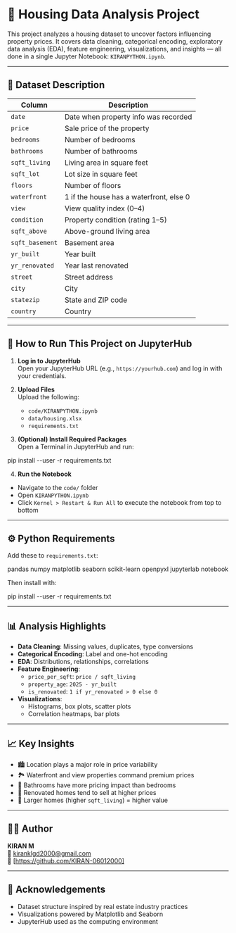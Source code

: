 # 🏡 Housing Data Analysis Project

This project analyzes a housing dataset to uncover factors influencing property prices. It covers data cleaning, categorical encoding, exploratory data analysis (EDA), feature engineering, visualizations, and insights — all done in a single Jupyter Notebook: `KIRANPYTHON.ipynb`.

---

## 📝 Dataset Description

| Column           | Description                                      |
|------------------|--------------------------------------------------|
| `date`           | Date when property info was recorded             |
| `price`          | Sale price of the property                       |
| `bedrooms`       | Number of bedrooms                               |
| `bathrooms`      | Number of bathrooms                              |
| `sqft_living`    | Living area in square feet                       |
| `sqft_lot`       | Lot size in square feet                          |
| `floors`         | Number of floors                                 |
| `waterfront`     | 1 if the house has a waterfront, else 0          |
| `view`           | View quality index (0–4)                         |
| `condition`      | Property condition (rating 1–5)                  |
| `sqft_above`     | Above-ground living area                         |
| `sqft_basement`  | Basement area                                    |
| `yr_built`       | Year built                                       |
| `yr_renovated`   | Year last renovated                              |
| `street`         | Street address                                   |
| `city`           | City                                             |
| `statezip`       | State and ZIP code                               |
| `country`        | Country                                          |

---

## 🚀 How to Run This Project on JupyterHub

1. **Log in to JupyterHub**  
   Open your JupyterHub URL (e.g., `https://yourhub.com`) and log in with your credentials.

2. **Upload Files**  
   Upload the following:
   - `code/KIRANPYTHON.ipynb`
   - `data/housing.xlsx`
   - `requirements.txt`

3. **(Optional) Install Required Packages**  
   Open a Terminal in JupyterHub and run:

pip install --user -r requirements.txt


4. **Run the Notebook**  
- Navigate to the `code/` folder  
- Open `KIRANPYTHON.ipynb`  
- Click `Kernel > Restart & Run All` to execute the notebook from top to bottom

---

## ⚙️ Python Requirements

Add these to `requirements.txt`:

pandas
numpy
matplotlib
seaborn
scikit-learn
openpyxl
jupyterlab
notebook

Then install with:

pip install --user -r requirements.txt

---

## 📊 Analysis Highlights

- **Data Cleaning**: Missing values, duplicates, type conversions
- **Categorical Encoding**: Label and one-hot encoding
- **EDA**: Distributions, relationships, correlations
- **Feature Engineering**:
  - `price_per_sqft`: `price / sqft_living`
  - `property_age`: `2025 - yr_built`
  - `is_renovated`: `1 if yr_renovated > 0 else 0`
- **Visualizations**:
  - Histograms, box plots, scatter plots
  - Correlation heatmaps, bar plots

---

## 📈 Key Insights

- 🏙️ Location plays a major role in price variability
- 🏞️ Waterfront and view properties command premium prices
- 🚿 Bathrooms have more pricing impact than bedrooms
- 🏡 Renovated homes tend to sell at higher prices
- 📏 Larger homes (higher `sqft_living`) = higher value

---

## 👨‍💻 Author

**KIRAN M**  
📧 kiranklgd2000@gmail.com  
🔗 [https://github.com/KIRAN-06012000]

---

## 🙌 Acknowledgements

- Dataset structure inspired by real estate industry practices  
- Visualizations powered by Matplotlib and Seaborn  
- JupyterHub used as the computing environment
